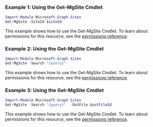 ### Example 1: Using the Get-MgSite Cmdlet
```powershell
Import-Module Microsoft.Graph.Sites
Get-MgSite -SiteId $siteId
```
This example shows how to use the Get-MgSite Cmdlet.
To learn about permissions for this resource, see the [permissions reference](/graph/permissions-reference).
### Example 2: Using the Get-MgSite Cmdlet
```powershell
Import-Module Microsoft.Graph.Sites
Get-MgSite -Search "{query}" 
```
This example shows how to use the Get-MgSite Cmdlet.
To learn about permissions for this resource, see the [permissions reference](/graph/permissions-reference).
### Example 3: Using the Get-MgSite Cmdlet
```powershell
Import-Module Microsoft.Graph.Sites
Get-MgSite -Search "{query}"  -OutFile $outFileId
```
This example shows how to use the Get-MgSite Cmdlet.
To learn about permissions for this resource, see the [permissions reference](/graph/permissions-reference).
